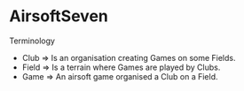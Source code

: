 # AirsoftSeven

Terminology  
- Club => Is an organisation creating Games on some Fields.
- Field => Is a terrain where Games are played by Clubs.
- Game => An airsoft game organised a Club on a Field.
